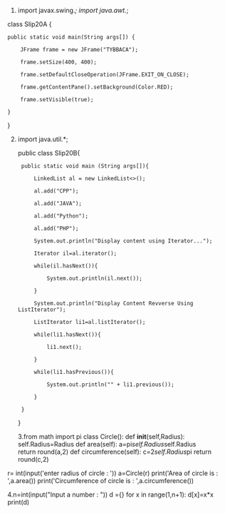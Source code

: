 1. import javax.swing.*;
   import java.awt.*;

class Slip20A {

    public static void main(String args[]) {

        JFrame frame = new JFrame("TYBBACA");

        frame.setSize(400, 400);

        frame.setDefaultCloseOperation(JFrame.EXIT_ON_CLOSE);

        frame.getContentPane().setBackground(Color.RED);

        frame.setVisible(true);

    }

}


2. import java.util.*;

    public class Slip20B{

        public static void main (String args[]){

            LinkedList al = new LinkedList<>();

            al.add("CPP");

            al.add("JAVA");

            al.add("Python");

            al.add("PHP");

            System.out.println("Display content using Iterator...");

            Iterator il=al.iterator();

            while(il.hasNext()){

                System.out.println(il.next());

            }

            System.out.println("Display Content Revverse Using ListIterator");

            ListIterator li1=al.listIterator();

            while(li1.hasNext()){

                li1.next();

            }

            while(li1.hasPrevious()){

                System.out.println("" + li1.previous());

            }

        }

    }



   3.from math import pi
class Circle():
    def __init__(self,Radius):
        self.Radius=Radius
    def area(self):
        a=pi*self.Radius*self.Radius      
        return round(a,2)
    def circumference(self):
        c=2*self.Radius*pi
        return round(c,2)
    
r= int(input('enter radius of circle : '))
a=Circle(r)
print('Area of circle is : ',a.area())
print('Circumference of circle is : ',a.circumference())



4.n=int(input("Input a number : "))
d ={}
for x in range(1,n+1):
    d[x]=x*x
print(d)
